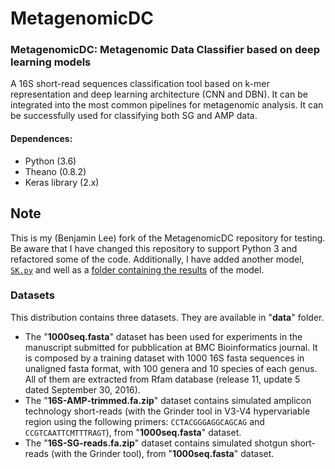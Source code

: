 # MetagenomicDC

### MetagenomicDC: Metagenomic Data Classifier based on deep learning models
A 16S short-read sequences classification tool based on k-mer representation and deep learning architecture (CNN and DBN).
It can be integrated into the most common pipelines for metagenomic analysis.
It can be successfully used for classifying both SG and AMP data.

#### Dependences:
* Python (3.6)
* Theano (0.8.2)
* Keras library (2.x)


## Note

This is my (Benjamin Lee) fork of the MetagenomicDC repository for testing. Be
aware that I have changed this repository to support Python 3 and refactored
some of the code. Additionally, I have added another model,
[`SK.py`](models/SK.py) and well as a [folder containing the
results](models/results) of the model.

### Datasets
This distribution contains three datasets. They are available in "__data__" folder.
* The "__1000seq.fasta__" dataset has been used for experiments in the manuscript submitted for pubblication at BMC Bioinformatics journal. It is composed by a training dataset with 1000 16S fasta sequences in unaligned fasta format, with 100 genera and 10 species of each genus. All of them are extracted from Rfam database (release 11, update 5 dated September 30, 2016).
* The "__16S-AMP-trimmed.fa.zip__" dataset contains simulated amplicon technology short-reads (with the Grinder tool in V3-V4 hypervariable region using the following primers: ``CCTACGGGAGGCAGCAG`` and ``CCGTCAATTCMTTTRAGT``), from "__1000seq.fasta__" dataset.
* The "__16S-SG-reads.fa.zip__" dataset contains simulated shotgun short-reads (with the Grinder tool), from "__1000seq.fasta__" dataset.
